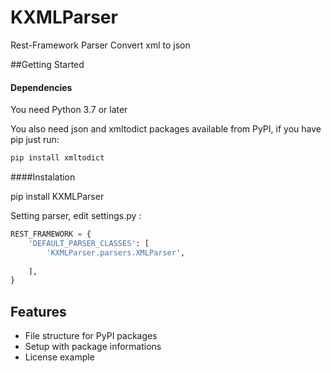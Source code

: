 # KXMLParser
Rest-Framework Parser Convert xml to json

##Getting Started
#### Dependencies
You need Python 3.7 or later

You also need json and xmltodict packages available from PyPI, if you have pip just run:

```bash
pip install xmltodict
```

####Instalation

pip install KXMLParser

Setting parser, edit settings.py :

```python
REST_FRAMEWORK = {
    'DEFAULT_PARSER_CLASSES': [
        'KXMLParser.parsers.XMLParser',
        
    ],
}
```



## Features
- File structure for PyPI packages
- Setup with package informations
- License example

